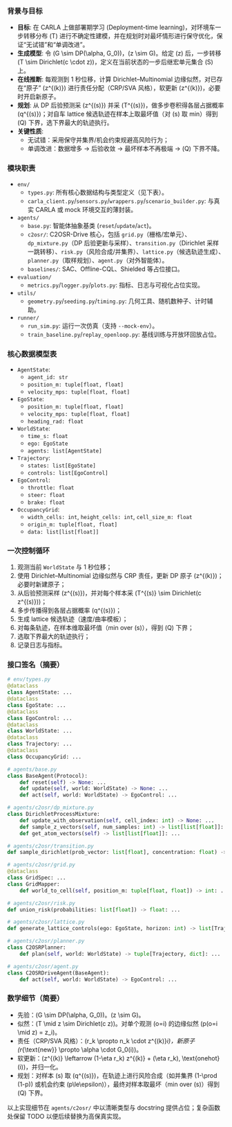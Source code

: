 ### 背景与目标

- **目标**: 在 CARLA 上做部署期学习 (Deployment-time learning)，对环境车一步转移分布 \(T\) 进行不确定性建模，并在规划时对最坏情形进行保守优化，保证“无试错”和“单调改进”。
- **生成模型**: 令 \(G \sim DP(\alpha, G_0)\)，\(z \sim G\)。给定 \(z\) 后，一步转移 \(T \sim Dirichlet(c \cdot z)\)，定义在当前状态的一步后继宏单元集合 \(S\) 上。
- **在线推断**: 每观测到 1 秒位移，计算 Dirichlet–Multinomial 边缘似然，对已存在“原子” \(z^{(k)}\) 进行责任分配（CRP/SVA 风格），软更新 \(z^{(k)}\)，必要时开启新原子。
- **规划**: 从 DP 后验预测采 \(z^{(s)}\) 并采 \(T^{(s)}\)，做多步卷积得各层占据概率 \(q^{(s)}\)；对自车 lattice 候选轨迹在样本上取最坏值（对 \(s\) 取 min）得到 \(Q\) 下界，选下界最大的轨迹执行。
- **关键性质**:
  - 无试错：采用保守并集界/机会约束规避高风险行为；
  - 单调改进：数据增多 → 后验收敛 → 最坏样本不再极端 → \(Q\) 下界不降。

### 模块职责

- `env/`
  - `types.py`: 所有核心数据结构与类型定义（见下表）。
  - `carla_client.py`/`sensors.py`/`wrappers.py`/`scenario_builder.py`: 与真实 CARLA 或 mock 环境交互的薄封装。
- `agents/`
  - `base.py`: 智能体抽象基类 (`reset`/`update`/`act`)。
  - `c2osr/`: C2OSR-Drive 核心，包括 `grid.py`（栅格/宏单元）、`dp_mixture.py`（DP 后验更新与采样）、`transition.py`（Dirichlet 采样一跳转移）、`risk.py`（风险合成/并集界）、`lattice.py`（候选轨迹生成）、`planner.py`（取样规划）、`agent.py`（对外智能体）。
  - `baselines/`: SAC、Offline-CQL、Shielded 等占位接口。
- `evaluation/`
  - `metrics.py`/`logger.py`/`plots.py`: 指标、日志与可视化占位实现。
- `utils/`
  - `geometry.py`/`seeding.py`/`timing.py`: 几何工具、随机数种子、计时辅助。
- `runner/`
  - `run_sim.py`: 运行一次仿真（支持 `--mock-env`）。
  - `train_baseline.py`/`replay_openloop.py`: 基线训练与开放环回放占位。

### 核心数据模型表

- `AgentState`:
  - `agent_id: str`
  - `position_m: tuple[float, float]`
  - `velocity_mps: tuple[float, float]`
- `EgoState`:
  - `position_m: tuple[float, float]`
  - `velocity_mps: tuple[float, float]`
  - `heading_rad: float`
- `WorldState`:
  - `time_s: float`
  - `ego: EgoState`
  - `agents: list[AgentState]`
- `Trajectory`:
  - `states: list[EgoState]`
  - `controls: list[EgoControl]`
- `EgoControl`:
  - `throttle: float`
  - `steer: float`
  - `brake: float`
- `OccupancyGrid`:
  - `width_cells: int`, `height_cells: int`, `cell_size_m: float`
  - `origin_m: tuple[float, float]`
  - `data: list[list[float]]`

### 一次控制循环

1. 观测当前 `WorldState` 与 1 秒位移；
2. 使用 Dirichlet–Multinomial 边缘似然与 CRP 责任，更新 DP 原子 \(z^{(k)}\)；必要时新建原子；
3. 从后验预测采样 \(z^{(s)}\)，并对每个样本采 \(T^{(s)} \sim Dirichlet(c z^{(s)})\)；
4. 多步传播得到各层占据概率 \(q^{(s)}\)；
5. 生成 lattice 候选轨迹（速度/曲率模板）；
6. 对每条轨迹，在样本维取最坏值（min over \(s\)），得到 \(Q\) 下界；
7. 选取下界最大的轨迹执行；
8. 记录日志与指标。

### 接口签名（摘要）

```python
# env/types.py
@dataclass
class AgentState: ...
@dataclass
class EgoState: ...
@dataclass
class EgoControl: ...
@dataclass
class WorldState: ...
@dataclass
class Trajectory: ...
@dataclass
class OccupancyGrid: ...

# agents/base.py
class BaseAgent(Protocol):
    def reset(self) -> None: ...
    def update(self, world: WorldState) -> None: ...
    def act(self, world: WorldState) -> EgoControl: ...

# agents/c2osr/dp_mixture.py
class DirichletProcessMixture:
    def update_with_observation(self, cell_index: int) -> None: ...
    def sample_z_vectors(self, num_samples: int) -> list[list[float]]: ...
    def get_atom_vectors(self) -> list[list[float]]: ...

# agents/c2osr/transition.py
def sample_dirichlet(prob_vector: list[float], concentration: float) -> list[float]: ...

# agents/c2osr/grid.py
@dataclass
class GridSpec: ...
class GridMapper:
    def world_to_cell(self, position_m: tuple[float, float]) -> int: ...

# agents/c2osr/risk.py
def union_risk(probabilities: list[float]) -> float: ...

# agents/c2osr/lattice.py
def generate_lattice_controls(ego: EgoState, horizon: int) -> list[Trajectory]: ...

# agents/c2osr/planner.py
class C2OSRPlanner:
    def plan(self, world: WorldState) -> tuple[Trajectory, dict]: ...

# agents/c2osr/agent.py
class C2OSRDriveAgent(BaseAgent):
    def act(self, world: WorldState) -> EgoControl: ...
```

### 数学细节（简要）

- 先验：\(G \sim DP(\alpha, G_0)\)。\(z \sim G\)。
- 似然：\(T \mid z \sim Dirichlet(c z)\)。对单个观测 \(o=i\) 的边缘似然 \(p(o=i \mid z) = z_i\)。
- 责任（CRP/SVA 风格）：\(r_k \propto n_k \cdot z^{(k)}_i\)，新原子 \(r_{\text{new}} \propto \alpha \cdot G_0(i)\)。
- 软更新：\(z^{(k)} \leftarrow (1-\eta r_k) z^{(k)} + (\eta r_k)\, \text{onehot}(i)\)，并归一化。
- 规划：对样本 \(s\) 取 \(q^{(s)}\)，在轨迹上进行风险合成（如并集界 \(1-\prod (1-p)\) 或机会约束 \(p\le\epsilon\)），最终对样本取最坏（min over \(s\)）得到 \(Q\) 下界。

以上实现细节在 `agents/c2osr/` 中以清晰类型与 docstring 提供占位；复杂函数处保留 TODO 以便后续替换为高保真实现。
